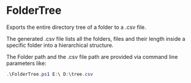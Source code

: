 # FolderTree

Exports the entire directory tree of a folder to a .csv file.

The generated .csv file lists all the folders, files and their length inside a specific folder into a hierarchical structure.

The Folder path and the .csv file path are provided via command line parameters like:
```ps1
.\FolderTree.ps1 E:\ D:\tree.csv
```
